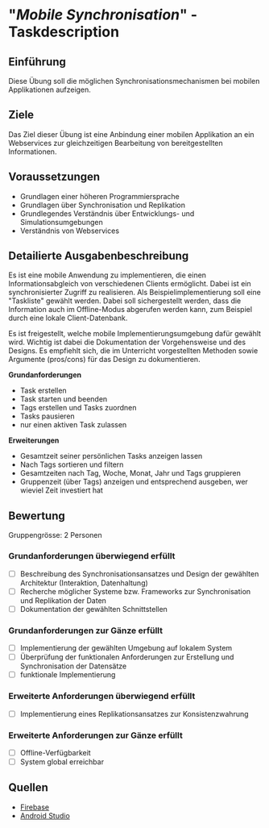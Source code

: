 # "*Mobile Synchronisation*" - Taskdescription

## Einführung
Diese Übung soll die möglichen Synchronisationsmechanismen bei mobilen Applikationen aufzeigen.

## Ziele
Das Ziel dieser Übung ist eine Anbindung einer mobilen Applikation an ein Webservices zur gleichzeitigen Bearbeitung von bereitgestellten Informationen.

## Voraussetzungen
* Grundlagen einer höheren Programmiersprache
* Grundlagen über Synchronisation und Replikation
* Grundlegendes Verständnis über Entwicklungs- und Simulationsumgebungen
* Verständnis von Webservices

## Detailierte Ausgabenbeschreibung
Es ist eine mobile Anwendung zu implementieren, die einen Informationsabgleich von verschiedenen Clients ermöglicht. Dabei ist ein synchronisierter Zugriff zu realisieren. Als Beispielimplementierung soll eine "Taskliste" gewählt werden. Dabei soll sichergestellt werden, dass die Information auch im Offline-Modus abgerufen werden kann, zum Beispiel durch eine lokale Client-Datenbank.

Es ist freigestellt, welche mobile Implementierungsumgebung dafür gewählt wird. Wichtig ist dabei die Dokumentation der Vorgehensweise und des Designs. Es empfiehlt sich, die im Unterricht vorgestellten Methoden sowie Argumente (pros/cons) für das Design zu dokumentieren.

**Grundanforderungen**
- Task erstellen
- Task starten und beenden
- Tags erstellen und Tasks zuordnen
- Tasks pausieren
- nur einen aktiven Task zulassen

**Erweiterungen**
- Gesamtzeit seiner persönlichen Tasks anzeigen lassen
- Nach Tags sortieren und filtern
- Gesamtzeiten nach Tag, Woche, Monat, Jahr und Tags gruppieren
- Gruppenzeit (über Tags) anzeigen und entsprechend ausgeben, wer wieviel Zeit investiert hat

## Bewertung
Gruppengrösse: 2 Personen
### Grundanforderungen **überwiegend erfüllt**
- [ ] Beschreibung des Synchronisationsansatzes und Design der gewählten Architektur (Interaktion, Datenhaltung)
- [ ] Recherche möglicher Systeme bzw. Frameworks zur Synchronisation und Replikation der Daten
- [ ] Dokumentation der gewählten Schnittstellen
### Grundanforderungen **zur Gänze erfüllt**
- [ ] Implementierung der gewählten Umgebung auf lokalem System
- [ ] Überprüfung der funktionalen Anforderungen zur Erstellung und Synchronisation der Datensätze
- [ ] funktionale Implementierung
### Erweiterte Anforderungen **überwiegend erfüllt**
- [ ] Implementierung eines Replikationsansatzes zur Konsistenzwahrung
### Erweiterte Anforderungen **zur Gänze erfüllt**
- [ ] Offline-Verfügbarkeit
- [ ] System global erreichbar

## Quellen
* [Firebase](https://firebase.google.com/docs/database/)
* [Android Studio](https://developer.android.com/studio/)
